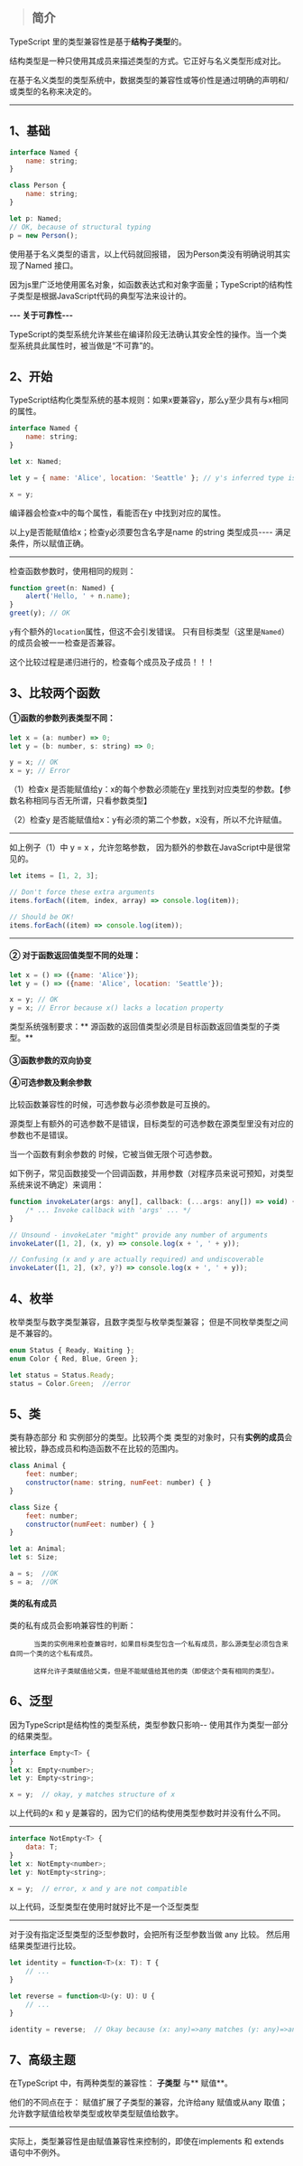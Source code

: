 > ## 简介

TypeScript 里的类型兼容性是基于**结构子类型**的。

结构类型是一种只使用其成员来描述类型的方式。它正好与名义类型形成对比。

在基于名义类型的类型系统中，数据类型的兼容性或等价性是通过明确的声明和/或类型的名称来决定的。

---

## 1、基础

```js
interface Named {
    name: string;
}

class Person {
    name: string;
}

let p: Named;
// OK, because of structural typing
p = new Person();
```

使用基于名义类型的语言，以上代码就回报错， 因为Person类没有明确说明其实现了Named 接口。

因为js里广泛地使用匿名对象，如函数表达式和对象字面量；TypeScript的结构性子类型是根据JavaScript代码的典型写法来设计的。

**--- 关于可靠性---**

TypeScript的类型系统允许某些在编译阶段无法确认其安全性的操作。当一个类型系统具此属性时，被当做是“不可靠”的。

## 2、开始

TypeScript结构化类型系统的基本规则：如果x要兼容y，那么y至少具有与x相同的属性。

```js
interface Named {
    name: string;
}

let x: Named;

let y = { name: 'Alice', location: 'Seattle' }; // y's inferred type is { name: string; location: string; }

x = y;
```

编译器会检查x中的每个属性，看能否在y 中找到对应的属性。

以上y是否能赋值给x；检查y必须要包含名字是name 的string 类型成员---- 满足条件，所以赋值正确。

---

检查函数参数时，使用相同的规则：

```js
function greet(n: Named) {
    alert('Hello, ' + n.name);
}
greet(y); // OK
```

`y`有个额外的`location`属性，但这不会引发错误。 只有目标类型（这里是`Named`）的成员会被一一检查是否兼容。

这个比较过程是递归进行的，检查每个成员及子成员！！！

## 3、比较两个函数

#### ①函数的参数列表类型不同：

```js
let x = (a: number) => 0;
let y = (b: number, s: string) => 0;

y = x; // OK
x = y; // Error
```

（1）检查x 是否能赋值给y：x的每个参数必须能在y 里找到对应类型的参数。【参数名称相同与否无所谓，只看参数类型】

（2）检查y 是否能赋值给x：y有必须的第二个参数，x没有，所以不允许赋值。

---

如上例子（1）中 y = x ，允许忽略参数， 因为额外的参数在JavaScript中是很常见的。

```js
let items = [1, 2, 3];

// Don't force these extra arguments
items.forEach((item, index, array) => console.log(item));

// Should be OK!
items.forEach((item) => console.log(item));
```

---

#### ② 对于函数返回值类型不同的处理：

```js
let x = () => ({name: 'Alice'});
let y = () => ({name: 'Alice', location: 'Seattle'});

x = y; // OK
y = x; // Error because x() lacks a location property
```

类型系统强制要求：** 源函数的返回值类型必须是目标函数返回值类型的子类型。**

#### ③函数参数的双向协变

#### ④可选参数及剩余参数

比较函数兼容性的时候，可选参数与必须参数是可互换的。

源类型上有额外的可选参数不是错误，目标类型的可选参数在源类型里没有对应的参数也不是错误。

当一个函数有剩余参数的 时候，它被当做无限个可选参数。

如下例子，常见函数接受一个回调函数，并用参数（对程序员来说可预知，对类型系统来说不确定）来调用：

```js
function invokeLater(args: any[], callback: (...args: any[]) => void) {
    /* ... Invoke callback with 'args' ... */
}

// Unsound - invokeLater "might" provide any number of arguments
invokeLater([1, 2], (x, y) => console.log(x + ', ' + y));

// Confusing (x and y are actually required) and undiscoverable
invokeLater([1, 2], (x?, y?) => console.log(x + ', ' + y));
```

## 4、枚举

枚举类型与数字类型兼容，且数字类型与枚举类型兼容； 但是不同枚举类型之间是不兼容的。

```js
enum Status { Ready, Waiting };
enum Color { Red, Blue, Green };

let status = Status.Ready;
status = Color.Green;  //error
```

## 5、类

类有静态部分 和 实例部分的类型。比较两个类 类型的对象时，只有**实例的成员**会被比较，静态成员和构造函数不在比较的范围内。

```js
class Animal {
    feet: number;
    constructor(name: string, numFeet: number) { }
}

class Size {
    feet: number;
    constructor(numFeet: number) { }
}

let a: Animal;
let s: Size;

a = s;  //OK
s = a;  //OK
```

#### 类的私有成员

类的私有成员会影响兼容性的判断：

```
      当类的实例用来检查兼容时，如果目标类型包含一个私有成员，那么源类型必须包含来自同一个类的这个私有成员。

      这样允许子类赋值给父类，但是不能赋值给其他的类（即使这个类有相同的类型）。
```

## 6、泛型

因为TypeScript是结构性的类型系统，类型参数只影响-- 使用其作为类型一部分的结果类型。

```js
interface Empty<T> {
}
let x: Empty<number>;
let y: Empty<string>;

x = y;  // okay, y matches structure of x
```

以上代码的x 和 y  是兼容的，因为它们的结构使用类型参数时并没有什么不同。

---

```js
interface NotEmpty<T> {
    data: T;
}
let x: NotEmpty<number>;
let y: NotEmpty<string>;

x = y;  // error, x and y are not compatible
```

以上代码，泛型类型在使用时就好比不是一个泛型类型

---

对于没有指定泛型类型的泛型参数时，会把所有泛型参数当做  any 比较。 然后用结果类型进行比较。

```js
let identity = function<T>(x: T): T {
    // ...
}

let reverse = function<U>(y: U): U {
    // ...
}

identity = reverse;  // Okay because (x: any)=>any matches (y: any)=>any
```

## 7、高级主题

在TypeScript 中，有两种类型的兼容性： **子类型** 与** 赋值**。

他们的不同点在于： 赋值扩展了子类型的兼容，允许给any 赋值或从any 取值；允许数字赋值给枚举类型或枚举类型赋值给数字。

---

实际上，类型兼容性是由赋值兼容性来控制的，即使在implements 和 extends 语句中不例外。

